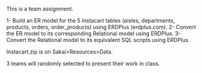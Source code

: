 This is a team assignment.

1- Build an ER model for the 5 Instacart tables (aisles, departments, products, orders, order_products) using ERDPlus (erdplus.com).
2- Convert the ER model to its corresponding Relational model using ERDPlus.
3- Convert the Relational model to its equivalent SQL scripts using ERDPlus.

Instacart.zip is on Sakai>Resources>Data.

3 teams will randomly selected to present their work in class.
